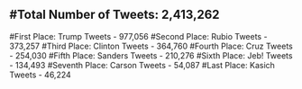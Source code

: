 #Total Number of Tweets: 2,413,262 
---
#First Place: Trump Tweets - 977,056
#Second Place: Rubio Tweets - 373,257
#Third Place: Clinton Tweets - 364,760
#Fourth Place: Cruz Tweets - 254,030
#Fifth Place: Sanders Tweets - 210,276
#Sixth Place: Jeb! Tweets - 134,493
#Seventh Place: Carson Tweets - 54,087
#Last Place: Kasich Tweets - 46,224
